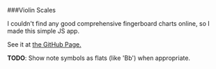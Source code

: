 ###Violin Scales

I couldn't find any good comprehensive fingerboard charts online, so I made this simple JS app.

See it at [the GitHub Page.](http://hail-seitan.github.io/violin-scales/)

**TODO**: Show note symbols as flats (like 'Bb') when appropriate.
